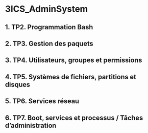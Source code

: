# 3ICS_AdminSystem

## 1. TP2. Programmation Bash
## 2. TP3. Gestion des paquets
## 3. TP4. Utilisateurs, groupes et permissions
## 4. TP5. Systèmes de fichiers, partitions et disques
## 5. TP6. Services réseau
## 6. TP7. Boot, services et processus / Tâches d’administration
